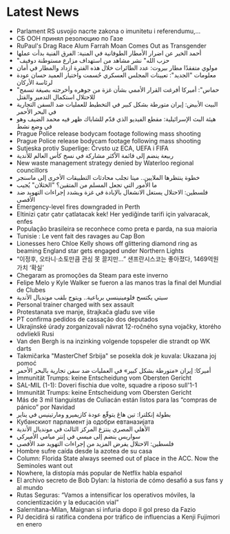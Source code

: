 # Latest News
-  Parlament RS usvojio nacrte zakona o imunitetu i referendumu,...
-  СБ ООН принял резолюцию по Газе
-  RuPaul's Drag Race Alum Farrah Moan Comes Out as Transgender
-  أحمد الخير عن اضرار الأمطار الطوفانية في المنية: الفرق الفنية بدأت عملها
-  "حزب الله" نشر مشاهد من استهداف مزارع مستوطنة دوفيف
-  مولوي متفقدًا مطار بيروت: عدد الطائرات خلال هذه الفترة ازداد والمطار في أمان
-  معلومات "الجديد": تعيينات المجلس العسكري حُسمت واختيار العميد حسان عودة لرئاسة الأركان
-  "حماس": أميركا أفرغت القرار الأممي بشأن غزة من جوهره وأخرجته بصيغة تسمح للاحتلال استكمال التدمير والقتل
-  البيت الأبيض: إيران متورطة بشكل كبير في التخطيط للعمليات ضد السفن التجارية في البحر الأحمر
-  هيئة البث الإسرائيلية: مقطع الفيديو الذي قدّم للشاباك ظهر فيه محمد الضيف وهو في وضع نشط
-  Prague Police release bodycam footage following mass shooting
-  Prague Police release bodycam footage following mass shooting
-  Sutjeska protiv Superlige: Črvsto uz ECA, UEFA i FIFA
-  ربيعة ينضم إلى قائمة الأكثر مشاركة في نسخ كأس العالم للأندية
-  New waste management strategy denied by Waterloo regional councillors
-  خطوة ينتظرها الملايين.. ميتا تجلب محادثات التطبيقات الأخرى إلى ماسنجر
-  ما الأمور التي تجعل المسلم من المتقين؟ "الخثلان" يُجيب
-  فلسطين: الاحتلال يستغل الانشغال بالإبادة في غزة ويشدد إجراءات التهويد ضد الأقصى
-  Emergency-level fires downgraded in Perth
-  Eltinizi çatır çatır çatlatacak kek! Her yediğinde tarifi için yalvaracak, enfes
-  População brasileira se reconhece como preta e parda, na sua maioria
-  Tunisie : Le vent fait des ravages au Cap Bon
-  Lionesses hero Chloe Kelly shows off glittering diamond ring as beaming England star gets engaged under Northern Lights
-  “이정후, 오타니·소토만큼 관심 못 끌지만…” 샌프란시스코는 좋아졌다, 1469억원 가치 ‘확실’
-  Chegaram as promoções da Steam para este inverno
-  Felipe Melo y Kyle Walker se fueron a las manos tras la final del Mundial de Clubes
-  سيتي يكتسح فلومينينسي برباعية.. ويتوج بلقب مونديال الأندية
-  Personal trainer charged with sex assault
-  Protestanata sve manje, štrajkača glađu sve više
-  PT confirma pedidos de cassação dos deputados
-  Ukrajinské úrady zorganizovali návrat 12-ročného syna vojačky, ktorého odvliekli Rusi
-  Van den Bergh is na inzinking volgende topspeler die strandt op WK darts
-  Takmičarka "MasterChef Srbija" se posekla dok je kuvala: Ukazana joj pomoć
-  أميركا: إيران «متورطة بشكل كبير» في العمليات ضد سفن تجارية بالبحر الأحمر
-  Immunität Trumps: keine Entscheidung vom Obersten Gericht
-  SAL-MIL (1-1): Doveri fischia due volte, squadre a riposo sull'1-1
-  Immunität Trumps: keine Entscheidung vom Obersten Gericht
-  Más de 3 mil tianguistas de Culiacán están listos para las “compras de pánico” por Navidad
-  بطولة إنكلترا: تين هاغ يتوقّع عودة كازيميرو ومارتينيس في يناير
-  Кубанскиот парламент ја одобри евтаназијата
-  الأهلي المصري ينتزع المركز الثالث في مونديال الأندية
-  سواريس ينضم إلى ميسي في إنتر ميامي الأميركي
-  فلسطين: الاحتلال يفرض المزيد من إجراءات التهويد ضد الأقصى
-  Hombre sufre caída desde la azotea de su casa
-  Column: Florida State always seemed out of place in the ACC. Now the Seminoles want out
-  Nowhere, la distopía más popular de Netflix habla español
-  El archivo secreto de Bob Dylan: la historia de cómo desafió a sus fans y al mundo
-  Rutas Seguras: “Vamos a intensificar los operativos móviles, la concientización y la educación vial”
-  Salernitana-Milan, Maignan si infuria dopo il gol preso da Fazio
-  PJ decidirá si ratifica condena por tráfico de influencias a Kenji Fujimori en enero
